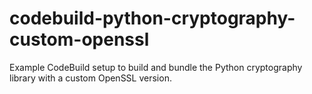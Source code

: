 # codebuild-python-cryptography-custom-openssl
Example CodeBuild setup to build and bundle the Python cryptography library with a custom OpenSSL version.
